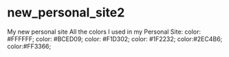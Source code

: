 # new_personal_site2
My new personal site 
All the colors I used in my Personal Site: color: #FFFFFF; color: #BCED09; color: #F1D302; color: #1F2232; color:#2EC4B6; color:#FF3366;
